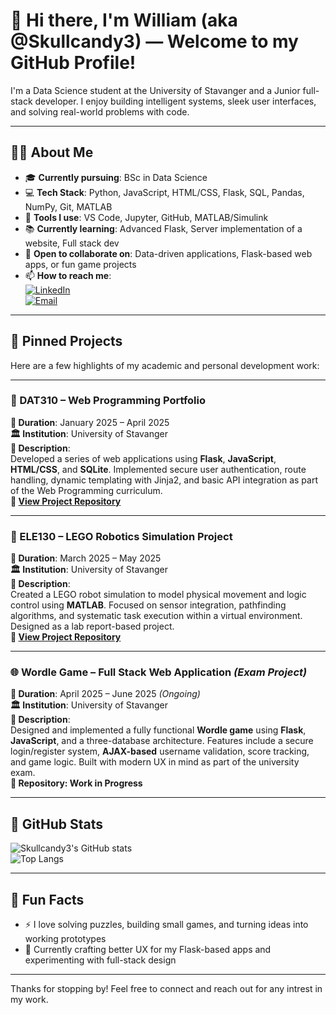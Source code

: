 # 👋 Hi there, I'm William (aka @Skullcandy3) — Welcome to my GitHub Profile!

I'm a Data Science student at the University of Stavanger and a Junior full-stack developer. I enjoy building intelligent systems, sleek user interfaces, and solving real-world problems with code.  

---

## 👨‍💻 About Me

- 🎓 **Currently pursuing**: BSc in Data Science  
- 💻 **Tech Stack**: Python, JavaScript, HTML/CSS, Flask, SQL, Pandas, NumPy, Git, MATLAB 
- 🔧 **Tools I use**: VS Code, Jupyter, GitHub, MATLAB/Simulink  
- 📚 **Currently learning**: Advanced Flask, Server implementation of a website, Full stack dev 
- 🤝 **Open to collaborate on**: Data-driven applications, Flask-based web apps, or fun game projects  
- 📫 **How to reach me**:  
  [![LinkedIn](https://img.shields.io/badge/LinkedIn-blue?style=flat&logo=linkedin)](https://www.linkedin.com/in/williamhanssen)  
  [![Email](https://img.shields.io/badge/Email-grey?style=flat&logo=gmail)](mailto:283984@uis.com)

---

## 📌 Pinned Projects

Here are a few highlights of my academic and personal development work:

---

### 🔧 DAT310 – Web Programming Portfolio  
**📅 Duration**: January 2025 – April 2025  
**🏛️ Institution**: University of Stavanger  
**📝 Description**:  
Developed a series of web applications using **Flask**, **JavaScript**, **HTML/CSS**, and **SQLite**. Implemented secure user authentication, route handling, dynamic templating with Jinja2, and basic API integration as part of the Web Programming curriculum.  
**🔗 [View Project Repository](https://github.com/Skullcandy3/Work-at-UNI/tree/main/DAT310%20Webprograming)**

---

### 🤖 ELE130 – LEGO Robotics Simulation Project  
**📅 Duration**: March 2025 – May 2025  
**🏛️ Institution**: University of Stavanger  
**📝 Description**:  
Created a LEGO robot simulation to model physical movement and logic control using **MATLAB**. Focused on sensor integration, pathfinding algorithms, and systematic task execution within a virtual environment. Designed as a lab report-based project.  
**🔗 [View Project Repository](https://github.com/Skullcandy3/Work-at-UNI/tree/main/LEGO%20project)**

---

### 🌐 Wordle Game – Full Stack Web Application *(Exam Project)*  
**📅 Duration**: April 2025 – June 2025 *(Ongoing)*  
**🏛️ Institution**: University of Stavanger  
**📝 Description**:  
Designed and implemented a fully functional **Wordle game** using **Flask**, **JavaScript**, and a three-database architecture. Features include a secure login/register system, **AJAX-based** username validation, score tracking, and game logic. Built with modern UX in mind as part of the university exam.  
**🔗 Repository: Work in Progress**

---

## 🧠 GitHub Stats

![Skullcandy3's GitHub stats](https://github-readme-stats.vercel.app/api?username=Skullcandy3&show_icons=true&theme=github_dark)  
![Top Langs](https://github-readme-stats.vercel.app/api/top-langs/?username=Skullcandy3&layout=compact&theme=github_dark)

---

## 🎯 Fun Facts

- ⚡ I love solving puzzles, building small games, and turning ideas into working prototypes  
- 🧩 Currently crafting better UX for my Flask-based apps and experimenting with full-stack design

---

Thanks for stopping by! Feel free to connect and reach out for any intrest in my work.

<!---
Skullcandy3/Skullcandy3 is a ✨ special ✨ repository because its `README.md` (this file) appears on your GitHub profile.
--->
